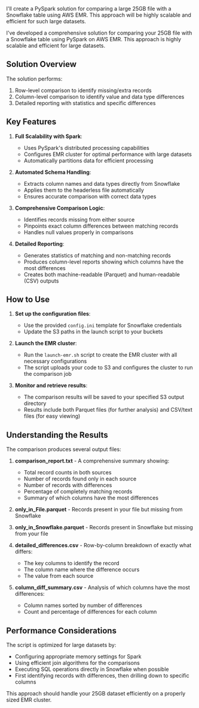 I'll create a PySpark solution for comparing a large 25GB file with a Snowflake table using AWS EMR. This approach will be highly scalable and efficient for such large datasets.

I've developed a comprehensive solution for comparing your 25GB file with a Snowflake table using PySpark on AWS EMR. This approach is highly scalable and efficient for large datasets.

## Solution Overview

The solution performs:
1. Row-level comparison to identify missing/extra records
2. Column-level comparison to identify value and data type differences
3. Detailed reporting with statistics and specific differences

## Key Features

1. **Full Scalability with Spark**:
   - Uses PySpark's distributed processing capabilities
   - Configures EMR cluster for optimal performance with large datasets
   - Automatically partitions data for efficient processing

2. **Automated Schema Handling**:
   - Extracts column names and data types directly from Snowflake 
   - Applies them to the headerless file automatically
   - Ensures accurate comparison with correct data types

3. **Comprehensive Comparison Logic**:
   - Identifies records missing from either source
   - Pinpoints exact column differences between matching records
   - Handles null values properly in comparisons

4. **Detailed Reporting**:
   - Generates statistics of matching and non-matching records
   - Produces column-level reports showing which columns have the most differences
   - Creates both machine-readable (Parquet) and human-readable (CSV) outputs

## How to Use

1. **Set up the configuration files**:
   - Use the provided `config.ini` template for Snowflake credentials
   - Update the S3 paths in the launch script to your buckets

2. **Launch the EMR cluster**:
   - Run the `launch-emr.sh` script to create the EMR cluster with all necessary configurations
   - The script uploads your code to S3 and configures the cluster to run the comparison job

3. **Monitor and retrieve results**:
   - The comparison results will be saved to your specified S3 output directory
   - Results include both Parquet files (for further analysis) and CSV/text files (for easy viewing)

## Understanding the Results

The comparison produces several output files:

1. **comparison_report.txt** - A comprehensive summary showing:
   - Total record counts in both sources
   - Number of records found only in each source
   - Number of records with differences
   - Percentage of completely matching records
   - Summary of which columns have the most differences

2. **only_in_File.parquet** - Records present in your file but missing from Snowflake

3. **only_in_Snowflake.parquet** - Records present in Snowflake but missing from your file

4. **detailed_differences.csv** - Row-by-column breakdown of exactly what differs:
   - The key columns to identify the record
   - The column name where the difference occurs
   - The value from each source

5. **column_diff_summary.csv** - Analysis of which columns have the most differences:
   - Column names sorted by number of differences
   - Count and percentage of differences for each column

## Performance Considerations

The script is optimized for large datasets by:
- Configuring appropriate memory settings for Spark
- Using efficient join algorithms for the comparisons
- Executing SQL operations directly in Snowflake when possible
- First identifying records with differences, then drilling down to specific columns

This approach should handle your 25GB dataset efficiently on a properly sized EMR cluster.
